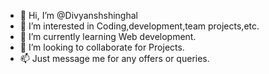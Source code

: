 - 👋 Hi, I’m @Divyanshshinghal
- 👀 I’m interested in Coding,development,team projects,etc.
- 🌱 I’m currently learning Web development.
- 💞️ I’m looking to collaborate for Projects.
- 📫 Just message me for any offers or queries.


<!---
Divyanshshinghal/Divyanshshinghal is a ✨ special ✨ repository because its `README.md` (this file) appears on your GitHub profile.
You can click the Preview link to take a look at your changes.
--->
